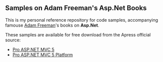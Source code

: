 ## Samples on Adam Freeman's Asp.Net Books

This is my personal reference repository for code samples, accompanying famouse [Adam Freeman](https://www.apress.com/index.php/author/author/view/id/1863)'s books on __Asp.Net__.

These samples are available for free download from the Apress official source:

* [Pro ASP.NET MVC 5](http://www.apress.com/9781430265290)
* [Pro ASP.NET MVC 5 Platform](http://www.apress.com/9781430265412)
